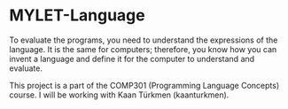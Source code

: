 # MYLET-Language
To evaluate the programs, you need to understand the expressions of the language. It is the same for computers; therefore, you know how you can invent a language and define it for the computer to understand and evaluate.

This project is a part of the COMP301 (Programming Language Concepts) course. I will be working with Kaan Türkmen (kaanturkmen).  
